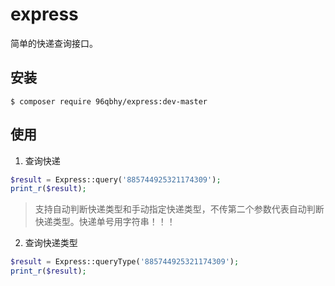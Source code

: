 # express
简单的快递查询接口。

## 安装
```
$ composer require 96qbhy/express:dev-master
```

## 使用

1. 查询快递
```php
$result = Express::query('885744925321174309');
print_r($result);
```
> 支持自动判断快递类型和手动指定快递类型，不传第二个参数代表自动判断快递类型。快递单号用字符串！！！

2. 查询快递类型
```php
$result = Express::queryType('885744925321174309');
print_r($result);
```





